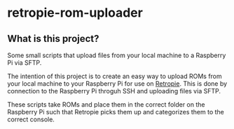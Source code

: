 # retropie-rom-uploader

## What is this project?
Some small scripts that upload files from your local machine to a Raspberry Pi via SFTP.

The intention of this project is to create an easy way to upload ROMs from your local machine
to your Raspberry Pi for use on [Retropie](https://retropie.org.uk/docs/). This is done by connection
to the Raspberry Pi throguh SSH and uploading files via SFTP.

These scripts take ROMs and place them in the correct folder on the Raspberry Pi such that Retropie
picks them up and categorizes them to the correct console.